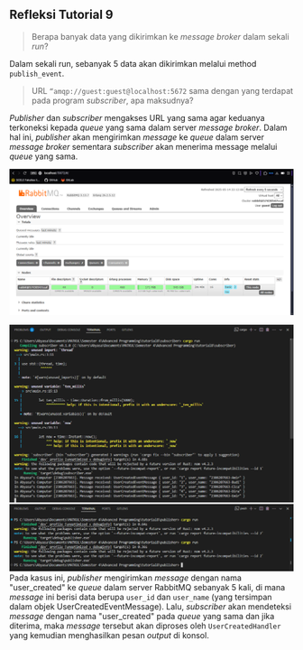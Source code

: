 ## Refleksi Tutorial 9

> Berapa banyak data yang dikirimkan ke _message broker_ dalam sekali _run_?

Dalam sekali run, sebanyak 5 data akan dikirimkan melalui method `publish_event`.

> URL `“amqp://guest:guest@localhost:5672` sama dengan yang terdapat pada program _subscriber_, apa maksudnya?

_Publisher_ dan _subscriber_ mengakses URL yang sama agar keduanya terkoneksi kepada _queue_ yang sama dalam server _message broker_. Dalam hal ini, _publisher_ akan mengirimkan _message_ ke _queue_ dalam server _message broker_ sementara _subscriber_ akan menerima message melalui _queue_ yang sama.


![Screenshot tampilan RabbitMQ](/images/Screenshot_1.png)
<br/>

![Run publisher](/images/Screenshot_2.png)
![Message diterima subscriber](/images/Screenshot_3.png)
Pada kasus ini, _publisher_ mengirimkan _message_ dengan nama "user_created" ke _queue_ dalam server RabbitMQ sebanyak 5 kali, di mana _message_ ini berisi data berupa `user_id` dan `user_name` (yang tersimpan dalam objek UserCreatedEventMessage). Lalu, _subscriber_ akan mendeteksi _message_ dengan nama "user_created" pada _queue_ yang sama dan jika diterima, maka _message_ tersebut akan diproses oleh `UserCreatedHandler` yang kemudian menghasilkan pesan _output_ di konsol.